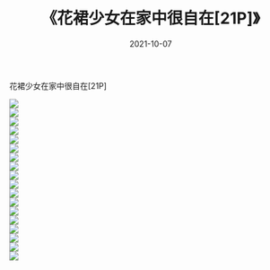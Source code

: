 ﻿---
layout: post
title:  《花裙少女在家中很自在[21P]》
date:   2021-10-07
img: http://imgx.orgx.ga/漏D/2021/花裙少女在家中很自在[21P]/000.jpg
categories: [美女, 清纯, 唯美]
---

花裙少女在家中很自在[21P]

  ![](http://imgx.orgx.ga/漏D/2021/花裙少女在家中很自在[21P]/001.jpg) <br> ![](http://imgx.orgx.ga/漏D/2021/花裙少女在家中很自在[21P]/002.jpg) <br> ![](http://imgx.orgx.ga/漏D/2021/花裙少女在家中很自在[21P]/003.jpg) <br> ![](http://imgx.orgx.ga/漏D/2021/花裙少女在家中很自在[21P]/004.jpg) <br> ![](http://imgx.orgx.ga/漏D/2021/花裙少女在家中很自在[21P]/005.jpg) <br> ![](http://imgx.orgx.ga/漏D/2021/花裙少女在家中很自在[21P]/006.jpg) <br> ![](http://imgx.orgx.ga/漏D/2021/花裙少女在家中很自在[21P]/007.jpg) <br> ![](http://imgx.orgx.ga/漏D/2021/花裙少女在家中很自在[21P]/008.jpg) <br> ![](http://imgx.orgx.ga/漏D/2021/花裙少女在家中很自在[21P]/009.jpg) <br> ![](http://imgx.orgx.ga/漏D/2021/花裙少女在家中很自在[21P]/010.jpg) <br> ![](http://imgx.orgx.ga/漏D/2021/花裙少女在家中很自在[21P]/011.jpg) <br> ![](http://imgx.orgx.ga/漏D/2021/花裙少女在家中很自在[21P]/012.jpg) <br> ![](http://imgx.orgx.ga/漏D/2021/花裙少女在家中很自在[21P]/013.jpg) <br> ![](http://imgx.orgx.ga/漏D/2021/花裙少女在家中很自在[21P]/014.jpg) <br> ![](http://imgx.orgx.ga/漏D/2021/花裙少女在家中很自在[21P]/015.jpg) <br> ![](http://imgx.orgx.ga/漏D/2021/花裙少女在家中很自在[21P]/016.jpg) <br> ![](http://imgx.orgx.ga/漏D/2021/花裙少女在家中很自在[21P]/017.jpg) <br> ![](http://imgx.orgx.ga/漏D/2021/花裙少女在家中很自在[21P]/018.jpg) <br>